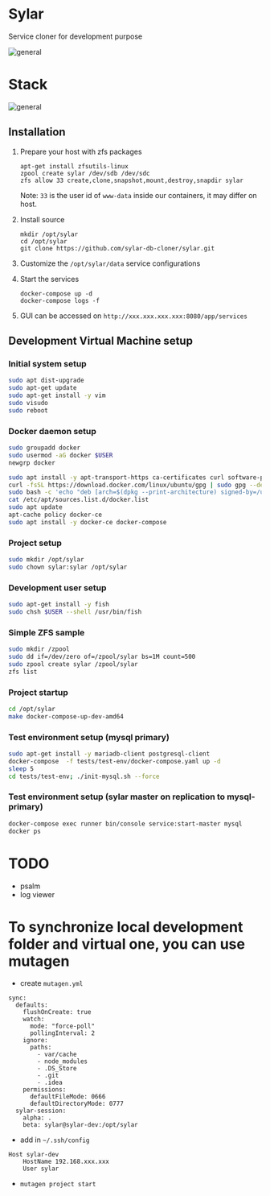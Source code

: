 # Sylar

Service cloner for development purpose

![general](http://www.plantuml.com/plantuml/proxy?cache=no&src=https://raw.githubusercontent.com/sylar-db-cloner/sylar/main/docs/general.iuml)

# Stack
![general](http://www.plantuml.com/plantuml/proxy?cache=no&src=https://raw.githubusercontent.com/sylar-db-cloner/sylar/main/docs/stack.iuml)


## Installation

1. Prepare your host with zfs packages

    ```
    apt-get install zfsutils-linux
    zpool create sylar /dev/sdb /dev/sdc
    zfs allow 33 create,clone,snapshot,mount,destroy,snapdir sylar
    ```
    Note: `33` is the user id of `www-data` inside our containers, it may differ on host.

2. Install source

    ```
    mkdir /opt/sylar
    cd /opt/sylar
    git clone https://github.com/sylar-db-cloner/sylar.git
    ```

3. Customize the `/opt/sylar/data` service configurations

4. Start the services
    ```
    docker-compose up -d
    docker-compose logs -f
    ```

5. GUI can be accessed on `http://xxx.xxx.xxx.xxx:8080/app/services`

## Development Virtual Machine setup

### Initial system setup

```bash
sudo apt dist-upgrade
sudo apt-get update
sudo apt-get install -y vim
sudo visudo
sudo reboot
```

### Docker daemon setup

```bash
sudo groupadd docker
sudo usermod -aG docker $USER
newgrp docker
```

```bash
sudo apt install -y apt-transport-https ca-certificates curl software-properties-common zfsutils-linux jq make
curl -fsSL https://download.docker.com/linux/ubuntu/gpg | sudo gpg --dearmor -o /usr/share/keyrings/docker-archive-keyring.gpg
sudo bash -c 'echo "deb [arch=$(dpkg --print-architecture) signed-by=/usr/share/keyrings/docker-archive-keyring.gpg] https://download.docker.com/linux/ubuntu $(lsb_release -cs) stable" | sudo tee /etc/apt/sources.list.d/docker.list > /dev/null '
cat /etc/apt/sources.list.d/docker.list
sudo apt update
apt-cache policy docker-ce
sudo apt install -y docker-ce docker-compose
```

### Project setup

```bash
sudo mkdir /opt/sylar
sudo chown sylar:sylar /opt/sylar
```

### Development user setup

```bash
sudo apt-get install -y fish
sudo chsh $USER --shell /usr/bin/fish
```

### Simple ZFS sample

```bash
sudo mkdir /zpool
sudo dd if=/dev/zero of=/zpool/sylar bs=1M count=500
sudo zpool create sylar /zpool/sylar
zfs list
```

### Project startup

```bash
cd /opt/sylar
make docker-compose-up-dev-amd64
```

### Test environment setup (mysql primary)

```bash
sudo apt-get install -y mariadb-client postgresql-client
docker-compose  -f tests/test-env/docker-compose.yaml up -d
sleep 5
cd tests/test-env; ./init-mysql.sh --force
```

### Test environment setup (sylar master on replication to mysql-primary)

```bash
docker-compose exec runner bin/console service:start-master mysql
docker ps
```

# TODO
- psalm
- log viewer


# To synchronize local development folder and virtual one, you can use mutagen

- create `mutagen.yml`
```
sync:
  defaults:
    flushOnCreate: true
    watch:
      mode: "force-poll"
      pollingInterval: 2
    ignore:
      paths:
        - var/cache
        - node_modules
        - .DS_Store
        - .git
        - .idea
    permissions:
      defaultFileMode: 0666
      defaultDirectoryMode: 0777
  sylar-session:
    alpha: .
    beta: sylar@sylar-dev:/opt/sylar
```

- add in `~/.ssh/config`
```
Host sylar-dev
    HostName 192.168.xxx.xxx
    User sylar
```
- `mutagen project start`
